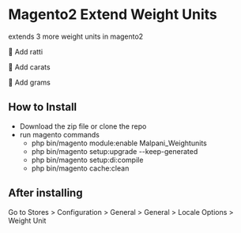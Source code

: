 # Magento2 Extend Weight Units
extends 3 more weight units in magento2

:blue_heart:  Add ratti

:blue_heart:  Add carats

:blue_heart:  Add grams

## How to Install
- Download the zip file or clone the repo
- run magento commands
  - php bin/magento module:enable Malpani_Weightunits
  - php bin/magento setup:upgrade --keep-generated
  - php bin/magento setup:di:compile
  - php bin/magento cache:clean

## After installing
Go to Stores > Configuration > General > General > Locale Options > Weight Unit	
